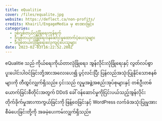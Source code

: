 ```yaml
---
title: eQualitie
cover: /files/equalite.jpg
website: https://deflect.ca/non-profits/
credits: Khairil/EngageMedia မှ စာအားဖြင့်။
categories:
  - ဒစ်ဂျစ်တယ်လုံခြုံရေးကွန်ရက်
  - ဒီဂျစ်တယ်လုံခြုံရေးဝန်ဆောင်မှုထောက်ပံ့ပေးသူများ
  - ဒီဂျစ်တယ်လုံခြုံရေးလေ့ကျင့်ပေးသူများ
date: 2023-02-03T16:22:52.208Z
---
```

eQualitie သည် ကိုယ်ရေးကိုယ်တာလုံခြုံရေး၊ အွန်လိုင်းလုံခြုံရေးနှင့် လွတ်လပ်စွာပူးပေါင်းပါဝင်ခြင်းတို့အားအလေးပေး၍ ပွင့်လင်းပြီး ပြန်လည်အသုံးပြုနိုင်သောစနစ်များကို တီထွင်လျှက်ရှိသည်။ ၄င်းသည် လူမှုအဖွဲ့အစည်းအုပ်စုများနှင့် တစ်ဦးတစ်ယောက်ခြင်းစီတိုင်းအတွက် DDoS ခေါ် ဝန်ဆောင်မှုကိုငြင်းပယ်သည့်အွန်လိုင်းတိုက်ခိုက်မှုအားကာကွယ်ခြင်းကို ဖြန့်ဝေခြင်းနှင့် WordPress လက်ခံအသုံးပြုမှုအား စီမံပေးခြင်းတို့ကို အခမဲ့ပေးကမ်းလျှက်ရှိသည်။